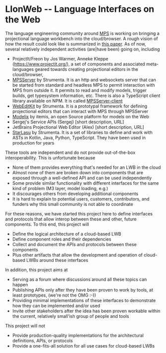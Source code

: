 # LIonWeb -- Language Interfaces on the Web 

The language engineering community around [MPS](http://jetbrains.com/mps/) is working on bringing a projectional language workbench into the cloud/browser. A rough vision of how the result could look like is summarized in [this paper](http://voelter.de/data/pub/APlatformForSystemsAndBusinessModeling.pdf). As of now, several relatively independent activities (are|have been) going on, including
* ProjectIt/Freon by Jos Warmer, Anneke Kleppe (https://www.projectit.org/), a set of components and associated meta-languages geared towards creating projectional editors in the cloud/browser,
* [MPSServer](https://github.com/Strumenta/MPSServer) by Strumenta. It is an http and websockets server that can be started from standard and headless MPS to permit interaction with MPS from outside it. It permits to read and modify models, trigger builds, get typesystem information, etc. There is also a TypeScript client library available on NPM. It is called [MPSServer-client](https://github.com/Strumenta/mpsserver-client)
* [WebEditKit](https://github.com/Strumenta/webeditkit) by Strumenta. It is a prototypal framework for defining projectional editors that can interact with MPS through MPSServer
* [Modelix](https://github.com/modelix) by itemis, an open Source platform for models on the Web
* Sergej's Service APIs (Sergej) [short description, URL]
* JetBrains Projectional Web Editor (Alex) [short description, URL]
* [StarLasu](https://github.com/Strumenta/starlasu) by Strumenta. It is a set of libraries to define and work with ASTs in Kotlin, Java, Python, TypeScript. They have been used in production for years

These tools are independent and do not provide out-of-the-box interoperability. This is unfortunate because 
* None of them provides everything that's needed for an LWB in the cloud 
* Almost none of them are broken down into components that are exposed through a well-defined API and can be used independently
* Some provide similar functionality with different interfaces for the same kind of problem (M3 layer, model loading, e.g.)
* It discourages others from developing additional components
* It is hard to explain to potential users, customers, contributors, and funders why this small community is not able to coordinate

For these reasons, we have started this project here to define interfaces and protocols that allow interop between these and other, future components. To this end, this project will
* Define the logical architecture of a cloud-based LWB
* Define component roles and their dependencies
* Collect and document the APIs and protocols between these components
* Plus other artifacts that allow the development and operation of cloud-based LWBs around these interfaces

In addition, this project aims at
* Serving as a forum where discussions around all these topics can happen
* Publishing APIs only after they have been proven to work by tools, at least prototypes, (we're not the OMG :-))
* Providing minimal implementations of these interfaces to demonstrate how they can be implemented and/or used
* Invite other stakeholders after the idea has been proven workable within the current, relatively small'ish group of people and tools

This project will not 
* Provide production-quality implementations for the architectural definitions, APIs, or protocols 
* Provide a one-fits-all solution for all use cases for cloud-based LWBs 
